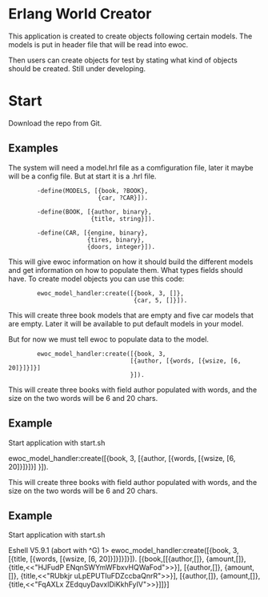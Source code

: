 # Erlang World Creator #

This application is created to create objects following certain
models. The models is put in header file that will be read into ewoc.

Then users can create objects for test by stating what kind of objects
should be created. Still under developing.

# Start #

Download the repo from Git.

## Examples ##

The system will need a model.hrl file as a comfiguration file, later
it maybe will be a config file. But at start it is a .hrl file.

            -define(MODELS, [{book, ?BOOK},
                             {car, ?CAR}]).

            -define(BOOK, [{author, binary},
                           {title, string}]).

            -define(CAR, [{engine, binary},
                          {tires, binary},
                          {doors, integer}]).

This will give ewoc information on how it should build the different
models and get information on how to populate them. What types fields
should have. To create model objects you can use this code:

            ewoc_model_handler:create([{book, 3, []},
                                       {car, 5, []}]).

This will create three book models that are empty and five car models
that are empty. Later it will be available to put default models in
your model.

But for now we must tell ewoc to populate data to the model.

            ewoc_model_handler:create([{book, 3,
                                      [{author, [{words, [{wsize, [6, 20]}]}]}]
                                      }]).

This will create three books with field author populated with words,
and the size on the two words will be 6 and 20 chars.


## Example ##

Start application with start.sh


 ewoc_model_handler:create([{book, 3,
                                      [{author, [{words, [{wsize, [6, 20]}]}]}]
                                      }]).

This will create three books with field author populated with words,
and the size on the two words will be 6 and 20 chars.


## Example ##

Start application with start.sh

  Eshell V5.9.1  (abort with ^G)
  1> ewoc_model_handler:create([{book, 3, [{title, [{words, [{wsize, [6, 20]}]}]}]}]).
  [{book,[[{author,[]},
           {amount,[]},
           {title,<<"HJFudP ENqnSWYmWFbxvHQWaFod">>}],
          [{author,[]},
           {amount,[]},
           {title,<<"RUbkjr uLpEPUTIuFDZccbaQnrR">>}],
          [{author,[]},
           {amount,[]},
           {title,<<"FqAXLx ZEdquyDavxlDiKkhFyIV">>}]]}]